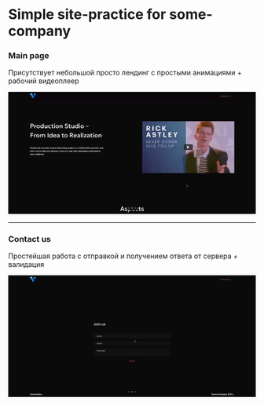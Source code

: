 # Simple site-practice for some-company

### Main page

Присутствует небольшой просто лендинг с простыми анимациями + рабочий видеоплеер

![alt text](https://github.com/AAkismetKLASNI/some-company/blob/main/readme.assets/some-company-gif-1.gif "Main Page")

---

### Contact us

Простейшая работа с отправкой и получением ответа от сервера + валидация

![alt text](https://github.com/AAkismetKLASNI/some-company/blob/main/readme.assets/some-company-gif-2.gif "Contact us")
